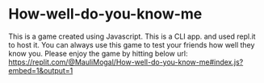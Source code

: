 # How-well-do-you-know-me
This is a game created using Javascript. This is a CLI app. and used repl.it to host it. You can always use this game to test your friends how well they know you.  Please enjoy the game by hitting below url: https://replit.com/@MauliMogal/How-well-do-you-know-me#index.js?embed=1&output=1
